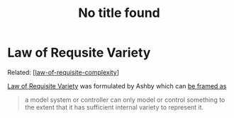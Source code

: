 ﻿---
title: No title found
---
<!--
 Copyright 2023 davidjones
 
 Licensed under the Apache License, Version 2.0 (the "License");
 you may not use this file except in compliance with the License.
 You may obtain a copy of the License at
 
     http://www.apache.org/licenses/LICENSE-2.0
 
 Unless required by applicable law or agreed to in writing, software
 distributed under the License is distributed on an "AS IS" BASIS,
 WITHOUT WARRANTIES OR CONDITIONS OF ANY KIND, either express or implied.
 See the License for the specific language governing permissions and
 limitations under the License.
-->

# Law of Requsite Variety



Related: [[law-of-requisite-complexity]]

[Law of Requisite Variety](https://en.wikipedia.org/wiki/Variety_(cybernetics)#Law_of_requisite_variety) was formulated by Ashby which can [be framed as](https://en.wikipedia.org/wiki/Variety_(cybernetics)#Law_of_requisite_variety)

> a model system or controller can only model or control something to the extent that it has sufficient internal variety to represent it.


[//begin]: # "Autogenerated link references for markdown compatibility"
[law-of-requisite-complexity]: law-of-requisite-complexity "Law of Requisite Complexity"
[//end]: # "Autogenerated link references"